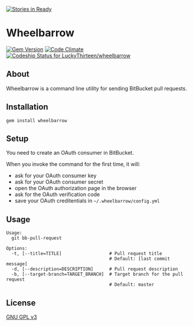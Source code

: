 [![Stories in Ready](https://badge.waffle.io/luckythirteen/wheelbarrow.png?label=ready&title=Ready)](https://waffle.io/luckythirteen/wheelbarrow)
# Wheelbarrow

[![Gem Version](https://badge.fury.io/rb/wheelbarrow.svg)](http://badge.fury.io/rb/wheelbarrow)
[![Code Climate](https://codeclimate.com/github/LuckyThirteen/wheelbarrow/badges/gpa.svg)](https://codeclimate.com/github/LuckyThirteen/wheelbarrow)
[![Codeship Status for LuckyThirteen/wheelbarrow](https://www.codeship.io/projects/5f0d9af0-33fe-0132-f9b7-7a72371aeacb/status)](https://www.codeship.io/projects/40700)

## About
  Wheelbarrow is a command line utility for sending BitBucket pull requests.

## Installation
  `gem install wheelbarrow`

## Setup
  You need to create an OAuth consumer in BitBucket.

  When you invoke the command for the first time, it will:
  * ask for your OAuth consumer key
  * ask for your OAuth consumer secret
  * open the OAuth authorization page in the browser
  * ask for the OAuth verification code
  * save your OAuth creditentials in `~/.wheelbarrow/config.yml`

## Usage

    Usage:
      git bb-pull-request

    Options:
      -t, [--title=TITLE]                  # Pull request title
                                           # Default: [last commit message]
      -d, [--description=DESCRIPTION]      # Pull request description
      -b, [--target-branch=TARGET_BRANCH]  # Target branch for the pull request
                                           # Default: master

## License
  [GNU GPL v3](https://github.com/LuckyThirteen/wheelbarrow/blob/master/LICENSE)
